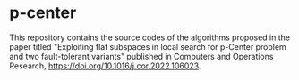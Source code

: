 # p-center
This repository contains the source codes of the algorithms proposed in the paper titled "Exploiting flat subspaces in local search for p-Center problem and two fault-tolerant variants" published in Computers and Operations Research, https://doi.org/10.1016/j.cor.2022.106023.
